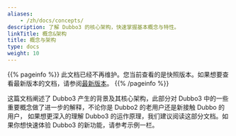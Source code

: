 ```yaml
---
aliases:
    - /zh/docs/concepts/
description: 了解 Dubbo3 的核心架构，快速掌握基本概念与特性。
linkTitle: 概念&架构
title: 概念与架构
type: docs
weight: 10
---
```




{{% pageinfo %}} 此文档已经不再维护。您当前查看的是快照版本。如果想要查看最新版本的文档，请参阅[最新版本](/zh-cn/docs3-v2/java-sdk/concepts-and-architecture/)。
{{% /pageinfo %}}

这篇文档阐述了 Dubbo3 产生的背景及其核心架构，此部分对 Dubbo3 中的一些重要概念做了进一步的解释，不论你是 Dubbo2 的老用户还是新接触 Dubbo 的用户，
如果想更深入的理解 Dubbo3 的运作原理，我们建议阅读这部分文档。如果你想快速体验 Dubbo3 的新功能，请参考示例一栏。